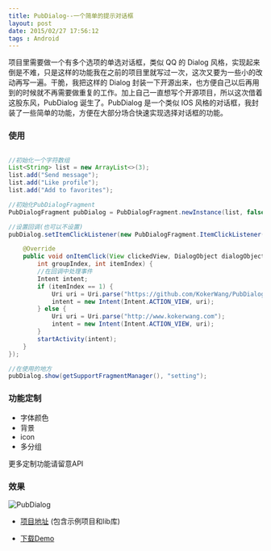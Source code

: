 ```yaml
---
title: PubDialog--一个简单的提示对话框
layout: post
date: 2015/02/27 17:56:12
tags : Android
---
```


项目里需要做一个有多个选项的单选对话框，类似 QQ 的 Dialog 风格，实现起来倒是不难，只是这样的功能我在之前的项目里就写过一次，这次又要为一些小的改动再写一遍。干脆，我把这样的 Dialog 封装一下开源出来，也方便自己以后再用到的时候就不再需要做重复的工作。加上自己一直想写个开源项目，所以这次借着这股东风，PubDialog 诞生了。PubDialog 是一个类似 IOS 风格的对话框，我封装了一些简单的功能，方便在大部分场合快速实现选择对话框的功能。

### 使用

```java

//初始化一个字符数组
List<String> list = new ArrayList<>(3);
list.add("Send message");
list.add("Like profile");
list.add("Add to favorites");

//初始化PubDialogFragment
PubDialogFragment pubDialog = PubDialogFragment.newInstance(list, false);

//设置回调(也可以不设置)
pubDialog.setItemClickListener(new PubDialogFragment.ItemClickListener() {

    @Override
    public void onItemClick(View clickedView, DialogObject dialogObject,
    	int groupIndex, int itemIndex) {
    	//在回调中处理事件
        Intent intent;
        if (itemIndex == 1) {
            Uri uri = Uri.parse("https://github.com/KokerWang/PubDialog");
            intent = new Intent(Intent.ACTION_VIEW, uri);
        } else {
            Uri uri = Uri.parse("http://www.kokerwang.com");
            intent = new Intent(Intent.ACTION_VIEW, uri);
        }
        startActivity(intent);
    }
});

//在使用的地方
pubDialog.show(getSupportFragmentManager(), "setting");

```
### 功能定制

* 字体颜色
* 背景
* icon
* 多分组

更多定制功能请留意API

### 效果

![PubDialog](https://blog-1251733178.cos.ap-beijing.myqcloud.com/pubdialog_show_demo.gif)

* [项目地址](https://github.com/BenjyAir/PubDialog) (包含示例项目和lib库)

* [下载Demo](https://github.com/BenjyAir/PubDialog/blob/master/apk/PubDialogExample-debug.apk?raw=true)
